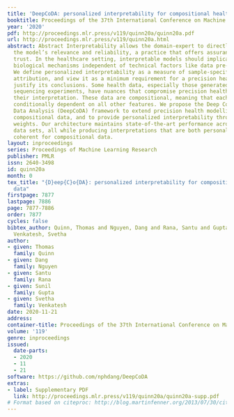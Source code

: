 ```yaml
---
title: 'DeepCoDA: personalized interpretability for compositional health data'
booktitle: Proceedings of the 37th International Conference on Machine Learning
year: '2020'
pdf: http://proceedings.mlr.press/v119/quinn20a/quinn20a.pdf
url: http://proceedings.mlr.press/v119/quinn20a.html
abstract: Abstract Interpretability allows the domain-expert to directly evaluate
  the model’s relevance and reliability, a practice that offers assurance and builds
  trust. In the healthcare setting, interpretable models should implicate relevant
  biological mechanisms independent of technical factors like data pre-processing.
  We define personalized interpretability as a measure of sample-specific feature
  attribution, and view it as a minimum requirement for a precision health model to
  justify its conclusions. Some health data, especially those generated by high-throughput
  sequencing experiments, have nuances that compromise precision health models and
  their interpretation. These data are compositional, meaning that each feature is
  conditionally dependent on all other features. We propose the Deep Compositional
  Data Analysis (DeepCoDA) framework to extend precision health modelling to high-dimensional
  compositional data, and to provide personalized interpretability through patient-specific
  weights. Our architecture maintains state-of-the-art performance across 25 real-world
  data sets, all while producing interpretations that are both personalized and fully
  coherent for compositional data.
layout: inproceedings
series: Proceedings of Machine Learning Research
publisher: PMLR
issn: 2640-3498
id: quinn20a
month: 0
tex_title: "{D}eep{C}o{DA}: personalized interpretability for compositional health
  data"
firstpage: 7877
lastpage: 7886
page: 7877-7886
order: 7877
cycles: false
bibtex_author: Quinn, Thomas and Nguyen, Dang and Rana, Santu and Gupta, Sunil and
  Venkatesh, Svetha
author:
- given: Thomas
  family: Quinn
- given: Dang
  family: Nguyen
- given: Santu
  family: Rana
- given: Sunil
  family: Gupta
- given: Svetha
  family: Venkatesh
date: 2020-11-21
address: 
container-title: Proceedings of the 37th International Conference on Machine Learning
volume: '119'
genre: inproceedings
issued:
  date-parts:
  - 2020
  - 11
  - 21
software: https://github.com/nphdang/DeepCoDA
extras:
- label: Supplementary PDF
  link: http://proceedings.mlr.press/v119/quinn20a/quinn20a-supp.pdf
# Format based on citeproc: http://blog.martinfenner.org/2013/07/30/citeproc-yaml-for-bibliographies/
---
```

